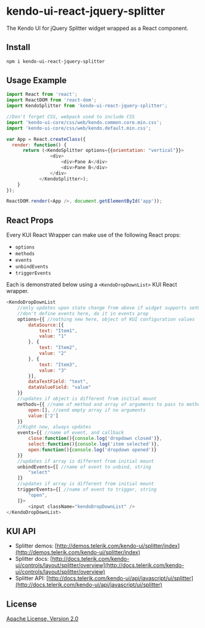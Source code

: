 # kendo-ui-react-jquery-splitter

The Kendo UI for jQuery Splitter widget wrapped as a React component.

## Install

```bash
npm i kendo-ui-react-jquery-splitter
```

## Usage Example

```javascript
import React from 'react';
import ReactDOM from 'react-dom';
import KendoSplitter from 'kendo-ui-react-jquery-splitter';

//Don't forget CSS, webpack used to include CSS
import 'kendo-ui-core/css/web/kendo.common.core.min.css';
import 'kendo-ui-core/css/web/kendo.default.min.css';

var App = React.createClass({
  render: function() {
	  return (<KendoSplitter options={{orientation: "vertical"}}>
				<div>
					<div>Pane A</div>
					<div>Pane B</div>
				</div>
			</KendoSplitter>);
	}
});

ReactDOM.render(<App />, document.getElementById('app'));
```

## React Props

Every KUI React Wrapper can make use of the following React props:

* `options`
* `methods`
* `events`
* `unbindEvents`
* `triggerEvents`

Each is demonstrated below using a `<KendoDropDownList>` KUI React wrapper.

```javascript
<KendoDropDownList
	//only updates upon state change from above if widget supports setOptions()
	//don't define events here, do it in events prop
	options={{ //nothing new here, object of KUI configuration values
		dataSource:[{
			text: "Item1",
			value: "1"
		}, {
			text: "Item2",
			value: "2"
		}, {
			text: "Item3",
			value: "3"
		}],
		dataTextField: "text",
		dataValueField: "value"
	}}
	//updates if object is different from initial mount
	methods={{ //name of method and array of arguments to pass to method
		open:[], //send empty array if no arguments
		value:['2']
	}}
	//Right now, always updates
	events={{ //name of event, and callback
		close:function(){console.log('dropdown closed')},
		select:function(){console.log('item selected')},
		open:function(){console.log('dropdown opened')}
	}}
	//updates if array is different from initial mount
	unbindEvents={[ //name of event to unbind, string
		"select"
	]}
	//updates if array is different from initial mount
	triggerEvents={[ //name of event to trigger, string
		"open",
	]}>
		<input className="kendoDropDownList" />
</KendoDropDownList>
```

## KUI API

* Splitter demos: [http://demos.telerik.com/kendo-ui/splitter/index](http://demos.telerik.com/kendo-ui/splitter/index)
* Splitter docs: [http://docs.telerik.com/kendo-ui/controls/layout/splitter/overview](http://docs.telerik.com/kendo-ui/controls/layout/splitter/overview)
* Splitter API: [http://docs.telerik.com/kendo-ui/api/javascript/ui/splitter](http://docs.telerik.com/kendo-ui/api/javascript/ui/splitter)

## License

[Apache License, Version 2.0](http://www.apache.org/licenses/LICENSE-2.0)
